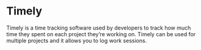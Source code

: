 # Timely
Timely is a time tracking software used by developers to track how much time they spent on each project they’re working on. Timely can be used for multiple projects and it allows you to log work sessions.
